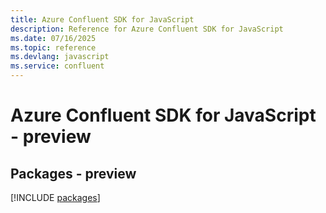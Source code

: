 ```yaml
---
title: Azure Confluent SDK for JavaScript
description: Reference for Azure Confluent SDK for JavaScript
ms.date: 07/16/2025
ms.topic: reference
ms.devlang: javascript
ms.service: confluent
---
```

# Azure Confluent SDK for JavaScript - preview
## Packages - preview
[!INCLUDE [packages](confluent-index.md)]
